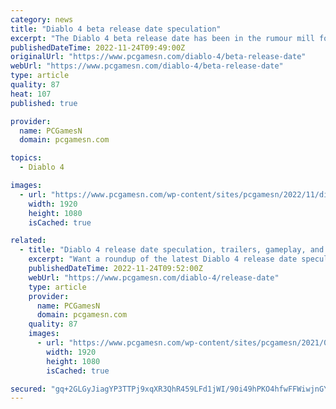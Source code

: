 ```yaml
---
category: news
title: "Diablo 4 beta release date speculation"
excerpt: "The Diablo 4 beta release date has been in the rumour mill for quite some time now, and we’ve got the details on what to expect from the testing period ..."
publishedDateTime: 2022-11-24T09:49:00Z
originalUrl: "https://www.pcgamesn.com/diablo-4/beta-release-date"
webUrl: "https://www.pcgamesn.com/diablo-4/beta-release-date"
type: article
quality: 87
heat: 107
published: true

provider:
  name: PCGamesN
  domain: pcgamesn.com

topics:
  - Diablo 4

images:
  - url: "https://www.pcgamesn.com/wp-content/sites/pcgamesn/2022/11/diablo-4-beta-release-date-header.jpg"
    width: 1920
    height: 1080
    isCached: true

related:
  - title: "Diablo 4 release date speculation, trailers, gameplay, and news"
    excerpt: "Want a roundup of the latest Diablo 4 release date speculation and news? Announced during BlizzCon 2019, the upcoming entry in the demon-slaying action RPG game series has had many different ..."
    publishedDateTime: 2022-11-24T09:52:00Z
    webUrl: "https://www.pcgamesn.com/diablo-4/release-date"
    type: article
    provider:
      name: PCGamesN
      domain: pcgamesn.com
    quality: 87
    images:
      - url: "https://www.pcgamesn.com/wp-content/sites/pcgamesn/2021/07/diablo-4-release-date.jpg"
        width: 1920
        height: 1080
        isCached: true

secured: "gq+2GLGyJiagYP3TTPj9xqXR3QhR459LFd1jWI/90i49hPKO4hfwFFWiwjnGYignxSp25Zc8fb08xjG7yw1lGjKFoDi0OcmRUFF1buyfiViKboc0cJSPWABlcKfR2e6WzA0SlZ6bhXSRpSGP/Pd4gCq0GczoaSQysXS1qbU//vWdRdCIrqt4hDJ2FH4/+FIcpVsMNeZkc3bYM1ej4Onh5NIsexYccgv7j2udqBNT4qF3bGmZjzkDxlvfQQd3wHt/F9eJm7RIqzfAbJJhE9clZ3R2nUZbnndaPuphRj7QlOF65wE0dBFuY5QXgPP17SRBS/26b7m1ClO8vDGIgN7XeDfzZO3Z6tZ36ae3h8rvwyc=;bdSV5LeXWw7PXK7nAn1kxA=="
---
```


